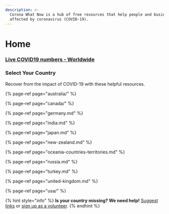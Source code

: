 ```yaml
---
description: >-
  Corona What Now is a hub of free resources that help people and businesses
  affected by coronavirus (COVID-19).
---
```


# Home

### [Live COVID19 numbers - Worldwide](https://www.bing.com/covid)

### Select Your Country

Recover from the impact of COVID-19 with these helpful resources.

{% page-ref page="australia/" %}

{% page-ref page="canada/" %}

{% page-ref page="germany.md" %}

{% page-ref page="india.md" %}

{% page-ref page="japan.md" %}

{% page-ref page="new-zealand.md" %}

{% page-ref page="oceania-countries-territories.md" %}

{% page-ref page="russia.md" %}

{% page-ref page="turkey.md" %}

{% page-ref page="united-kingdom.md" %}

{% page-ref page="usa/" %}

{% hint style="info" %}
**Is your country missing? We need help!** [Suggest links](https://forms.gle/ykTSst9uoWceo5fn8%20) or [sign up as a volunteer](https://forms.gle/8z7yuJyz1m76y4Hi8).
{% endhint %}

